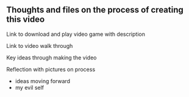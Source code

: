 ## Thoughts and files on the process of creating this video 

Link to download and play video game with description

Link to video walk through

Key ideas through making the video

Reflection with pictures on process
- ideas moving forward
- my evil self

